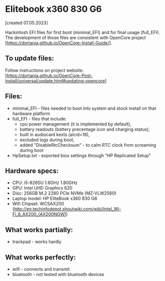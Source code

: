 # Elitebook x360 830 G6
[created 07.05.2023]

Hackintosh EFI files for first boot (minimal_EFI) and for final usage (full_EFI). The development of those files are consistent with OpenCore project [https://dortania.github.io/OpenCore-Install-Guide/].

## To update files:
Follow instructions on project website:
[https://dortania.github.io/OpenCore-Post-Install/universal/update.html#updating-opencore]

## Files:
- minimal_EFI - files needed to boot into system and stock install on that hardware platform
- full_EFI - files that include:
    - cpu power management (it is implemented by default),
    - battery readouts (battery precentage icon and charging status),
    - built in audiocard kexts (alcid=18),
    - excluded logs during boot,
    - added "DisableRtcChecksum" - to calm RTC clock from screaming during boot
- HpSetup.txt - exported bios settings through "HP Replicated Setup"

## Hardware specs:
- CPU: i5-8265U 1.6GHz 1.80GHz
- GPU: Intel UHD Graphics 620
- Disc: 256GB M.2 2280 PCIe NVMe (MZ-VLW2560)
- Laptop model: HP EliteBook x360 830 G6
- Wifi Chipset: WCSAX200
	(http://en.techinfodepot.shoutwiki.com/wiki/Intel_Wi-Fi_6_AX200_(AX200NGW))
  

## What works partially:
- trackpad - works hardly

## What works perfectly:
- wifi - connects and transmit
- bluetooth - not tested with bluetooth devices